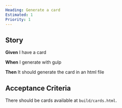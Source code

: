 ```yaml
---
Heading: Generate a card
Estimated: 1
Priority: 1
---
```

## Story

**Given** I have a card

**When** I generate with gulp

**Then** It should generate the card in an html file

## Acceptance Criteria

There should be cards available at `build/cards.html`.